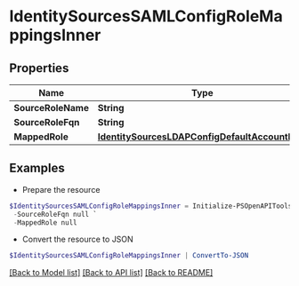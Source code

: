 # IdentitySourcesSAMLConfigRoleMappingsInner
## Properties

Name | Type | Description | Notes
------------ | ------------- | ------------- | -------------
**SourceRoleName** | **String** |  | [optional] 
**SourceRoleFqn** | **String** |  | [optional] 
**MappedRole** | [**IdentitySourcesLDAPConfigDefaultAccountRole**](IdentitySourcesLDAPConfigDefaultAccountRole.md) |  | [optional] 

## Examples

- Prepare the resource
```powershell
$IdentitySourcesSAMLConfigRoleMappingsInner = Initialize-PSOpenAPIToolsIdentitySourcesSAMLConfigRoleMappingsInner  -SourceRoleName null `
 -SourceRoleFqn null `
 -MappedRole null
```

- Convert the resource to JSON
```powershell
$IdentitySourcesSAMLConfigRoleMappingsInner | ConvertTo-JSON
```

[[Back to Model list]](../README.md#documentation-for-models) [[Back to API list]](../README.md#documentation-for-api-endpoints) [[Back to README]](../README.md)


